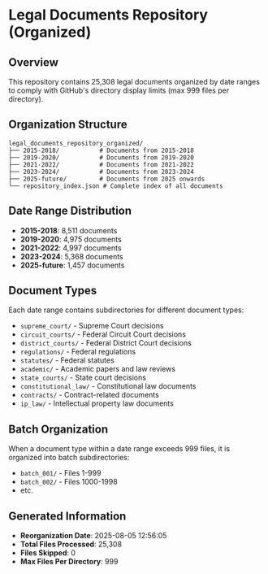 # Legal Documents Repository (Organized)

## Overview
This repository contains 25,308 legal documents organized by date ranges to comply with GitHub's directory display limits (max 999 files per directory).

## Organization Structure
```
legal_documents_repository_organized/
├── 2015-2018/           # Documents from 2015-2018
├── 2019-2020/           # Documents from 2019-2020
├── 2021-2022/           # Documents from 2021-2022
├── 2023-2024/           # Documents from 2023-2024
├── 2025-future/         # Documents from 2025 onwards
└── repository_index.json # Complete index of all documents
```

## Date Range Distribution
- **2015-2018**: 8,511 documents
- **2019-2020**: 4,975 documents
- **2021-2022**: 4,997 documents
- **2023-2024**: 5,368 documents
- **2025-future**: 1,457 documents

## Document Types
Each date range contains subdirectories for different document types:
- `supreme_court/` - Supreme Court decisions
- `circuit_courts/` - Federal Circuit Court decisions
- `district_courts/` - Federal District Court decisions
- `regulations/` - Federal regulations
- `statutes/` - Federal statutes
- `academic/` - Academic papers and law reviews
- `state_courts/` - State court decisions
- `constitutional_law/` - Constitutional law documents
- `contracts/` - Contract-related documents
- `ip_law/` - Intellectual property law documents

## Batch Organization
When a document type within a date range exceeds 999 files, it is organized into batch subdirectories:
- `batch_001/` - Files 1-999
- `batch_002/` - Files 1000-1998
- etc.

## Generated Information
- **Reorganization Date**: 2025-08-05 12:56:05
- **Total Files Processed**: 25,308
- **Files Skipped**: 0
- **Max Files Per Directory**: 999
